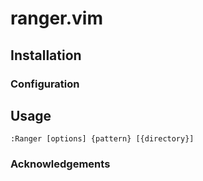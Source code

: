 # ranger.vim #

## Installation ##

### Configuration

## Usage ##

    :Ranger [options] {pattern} [{directory}]

### Acknowledgements

